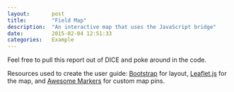 ```yaml
---
layout:       post
title:        "Field Map"
description:  "An interactive map that uses the JavaScript bridge"
date:         2015-02-04 12:51:33
categories:   Example
---
```




Feel free to pull this report out of DICE and poke around in the code.

Resources used to create the user guide: [Bootstrap][bootstrap] for layout, [Leaflet.js][leaflet] for the map, and [Awesome Markers][awesome] for custom map pins.

[bootstrap]:    http://getbootstrap.com/
[leaflet]:      http://leafletjs.com/
[awesome]:      https://github.com/lvoogdt/Leaflet.awesome-markers
